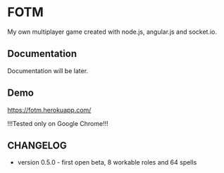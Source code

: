 FOTM
============

My own multiplayer game created with node.js, angular.js and socket.io.


Documentation
-------------

Documentation will be later.


Demo
----

https://fotm.herokuapp.com/

!!!Tested only on Google Chrome!!!


CHANGELOG
---------

- version 0.5.0 - first open beta, 8 workable roles and 64 spells

